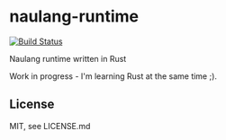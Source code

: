 # naulang-runtime

[![Build Status](https://travis-ci.org/samgiles/naulang-runtime.svg?branch=master)](https://travis-ci.org/samgiles/naulang-runtime)

Naulang runtime written in Rust

Work in progress - I'm learning Rust at the same time ;).


## License

MIT, see LICENSE.md

